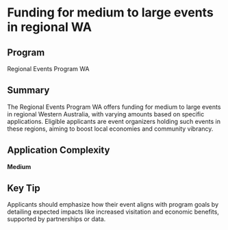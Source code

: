 # Funding for medium to large events in regional WA
  
## Program
Regional Events Program WA

## Summary
The Regional Events Program WA offers funding for medium to large events in regional Western Australia, with varying amounts based on specific applications. Eligible applicants are event organizers holding such events in these regions, aiming to boost local economies and community vibrancy.

## Application Complexity
**Medium**

## Key Tip
Applicants should emphasize how their event aligns with program goals by detailing expected impacts like increased visitation and economic benefits, supported by partnerships or data.
